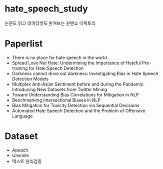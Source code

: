 # hate_speech_study
논문도 읽고 데이터셋도 만져보는 원맨쇼 디렉토리

# Paperlist
- There is no place for hate speech in the world
- Spread Love Not Hate: Undermining the Importance of Hateful Pre-training for Hate Speech Detection
- Darkness cannot drive out darkness: Investigating Bias in Hate Speech Detection Models
- Multiplex Anti-Asian Sentiment before and during the Pandemic: Introducing New Datasets from Twitter Mining
- Toward Understanding Bias Correlations for Mitigation in NLP
- Benchmarking Intersectional Biases in NLP
- Bias Mitigation for Toxicity Detection via Sequential Decisions
- Automated Hate Speech Detection and the Problem of Offensive Language

# Dataset
- Apeach
- Unsmile
- 텍스트 윤리검증
